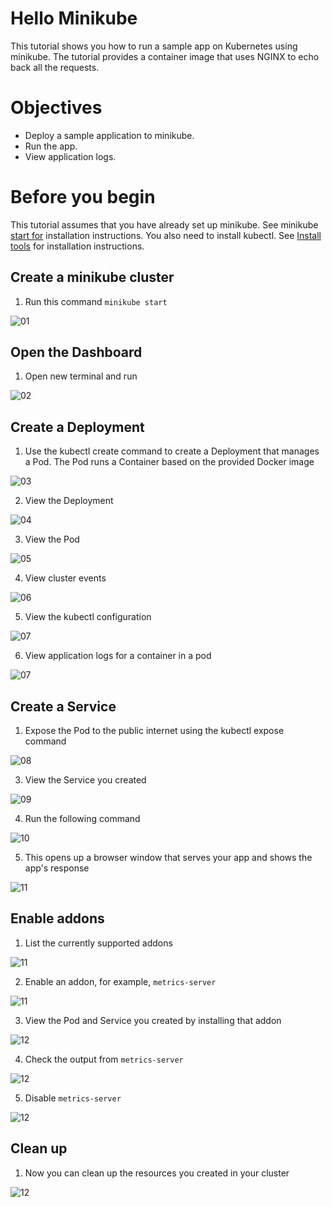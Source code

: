 
# **Hello Minikube**
This tutorial shows you how to run a sample app on Kubernetes using minikube. The tutorial provides a container image that uses NGINX to echo back all the requests.

# Objectives 
* Deploy a sample application to minikube.
* Run the app.
* View application logs.

# Before you begin 
This tutorial assumes that you have already set up minikube. See minikube [start for]([url](https://minikube.sigs.k8s.io/docs/start/)) installation instructions.
You also need to install kubectl. See [Install tools]([url](https://kubernetes.io/docs/tasks/tools/#kubectl)) for installation instructions.


## Create a minikube cluster
1. Run this command ``` minikube start ```

![01](gambar-01.jpg)

## Open the Dashboard
1. Open new terminal and run

![02](gambar-02.jpg)

## Create a Deployment
1. Use the kubectl create command to create a Deployment that manages a Pod. The Pod runs a Container based on the provided Docker image
   
![03](gambar-03.jpg)

2. View the Deployment
   
![04](gambar-04.jpg)

3. View the Pod
   
![05](gambar-05.jpg)

4. View cluster events
   
![06](gambar-06.jpg)

5. View the kubectl configuration
    
![07](gambar-07.jpg)

6. View application logs for a container in a pod
   
![07](gambar-08.jpg)

## Create a Service

1. Expose the Pod to the public internet using the kubectl expose command
   
![08](gambar-09.jpg)

3. View the Service you created
   
![09](gambar-10.jpg)

4. Run the following command
   
![10](gambar-11.jpg)

5. This opens up a browser window that serves your app and shows the app's response

![11](gambar-12.jpg)

## Enable addons
1. List the currently supported addons
   
![11](gambar-13.jpg)

2. Enable an addon, for example, ``` metrics-server ```

![11](gambar-14.jpg)

3. View the Pod and Service you created by installing that addon
   
![12](gambar-15.jpg)

4. Check the output from ``` metrics-server ```

![12](gambar-16.jpg)

5. Disable ``` metrics-server ```

![12](gambar-17.jpg)

## Clean up

1. Now you can clean up the resources you created in your cluster

![12](gambar-18.jpg)

